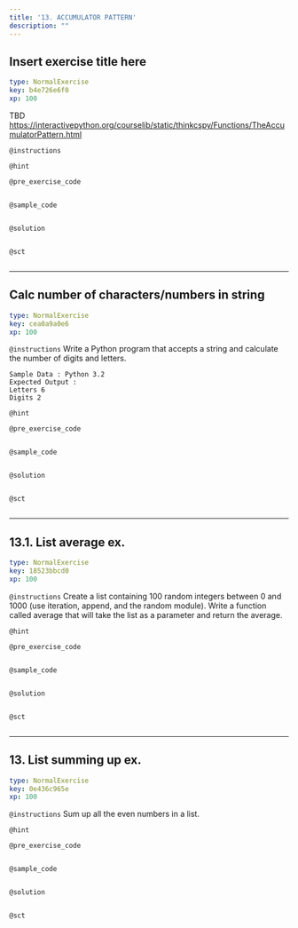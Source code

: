 ```yaml
---
title: '13. ACCUMULATOR PATTERN'
description: ""
---
```


## Insert exercise title here

```yaml
type: NormalExercise
key: b4e726e6f0
xp: 100
```

TBD
https://interactivepython.org/courselib/static/thinkcspy/Functions/TheAccumulatorPattern.html

`@instructions`


`@hint`


`@pre_exercise_code`
```{python}

```

`@sample_code`
```{python}

```

`@solution`
```{python}

```

`@sct`
```{python}

```

---

## Calc number of characters/numbers in string

```yaml
type: NormalExercise
key: cea0a9a0e6
xp: 100
```



`@instructions`
Write a Python program that accepts a string and calculate the number of digits and letters.
```
Sample Data : Python 3.2
Expected Output :
Letters 6 
Digits 2
```

`@hint`


`@pre_exercise_code`
```{python}

```

`@sample_code`
```{python}

```

`@solution`
```{python}

```

`@sct`
```{python}

```

---

## 13.1. List average ex.

```yaml
type: NormalExercise
key: 18523bbcd0
xp: 100
```



`@instructions`
Create a list containing 100 random integers between 0 and 1000 (use iteration, append, and the random module). Write a function called average that will take the list as a parameter and return the average.

`@hint`


`@pre_exercise_code`
```{python}

```

`@sample_code`
```{python}

```

`@solution`
```{python}

```

`@sct`
```{python}

```

---

## 13.  List summing up ex.

```yaml
type: NormalExercise
key: 0e436c965e
xp: 100
```



`@instructions`
Sum up all the even numbers in a list.

`@hint`


`@pre_exercise_code`
```{python}

```

`@sample_code`
```{python}

```

`@solution`
```{python}

```

`@sct`
```{python}

```
